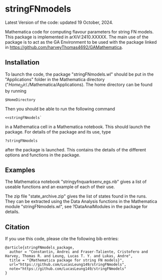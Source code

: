 # stringFNmodels
Latest Version of the code: updated 19 October, 2024.

Mathematica code for computing flavour parameters for string FN models. This package is implemented in arXiV:2410.XXXXX. The main use of the package is to act as the GA Environment to be used with the package linked in https://github.com/harveyThomas4692/GAMathematica.

## Installation
To launch the code, the package "stringFNmodels.wl" should be put in the "Applications" folder in the Mathematica directory ("$Home_Dir$/./Mathematica/Applications). The home directory can be found by running 
```
$HomeDirectory
```
Then you should be able to run the following command
```
<<stringFNmodels`
```
in a Mathematica cell in a Mathematica notebook. This should launch the package. For details of the package and its use, type 
```
?stringFNmodels 
```
after the package is launched. This contains the details of the different options and functions in the package.

## Examples
The Mathematica notebook "stringyfnquarksenv_egs.nb" gives a list of useable functions and an example of each of their use.

The zip file "state_archive.zip" gives the list of states found in the runs. They can be extracted using the Data Analysis functions in the Mathematica module "stringFNmodels.wl", see ?DataAnalModules in the package for details.

## Citation
If you use this code, please cite the following bib entries:

```
@article{stringFNmodels_package,
  author = "Constantin, Andrei and Fraser-Taliente, Cristofero and Harvey, Thomas R. and Leung, Lucas T. Y. and Lukas, Andre",
  title = "{Mathematica package for string FN models}",
  url="https://github.com/LucasLeung149/stringFNmodels",
  note="https://github.com/LucasLeung149/stringFNmodels"
}
```
